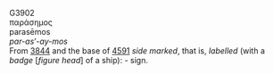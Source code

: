 G3902  
παράσημος  
parasēmos  
*par-as‘-ay-mos*  
From [3844](g3844) and the base of [4591](g4591) *side* *marked*, that
is, *labelled* (with a *badge* \[*figure* *head*\] of a ship): - sign.  
